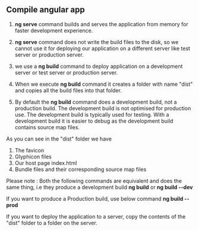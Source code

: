 Compile angular app
--------------------------

1. **ng serve** command builds and serves the application from memory for faster development experience. 

2. **ng serve** command does not write the build files to the disk, so we cannot use it for deploying our application on a different server like test server or production server.

3. we use a **ng build** command to deploy application on a development server or test server or production server.

4. When we execute **ng build** command it creates a folder with name "dist" and copies all the build files into that folder.

5. By default the **ng build** command does a development build, not a production build. The development build is not optimised for production use. The development build is typically used for testing. With a development build it is easier to debug as the development build contains source map files.

As you can see in the "dist" folder we have 
1. The favicon
2. Glyphicon files
3. Our host page index.html
4. Bundle files and their corresponding source map files

Please note : Both the following commands are equivalent and does the same thing, i.e they produce a development build
**ng build** or **ng build --dev**

If you want to produce a Production build, use below command
**ng build --prod**

If you want to deploy the application to a server, copy the contents of the "dist" folder to a folder on the server.

